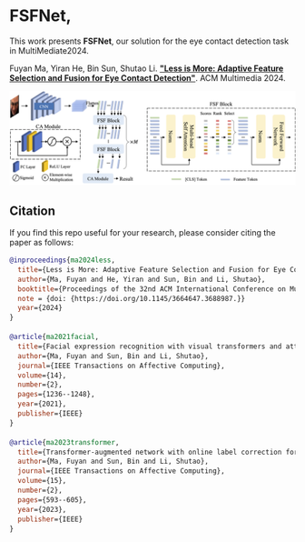 # FSFNet,

This work presents **FSFNet**, our solution for the eye contact detection task in MultiMediate2024.

Fuyan Ma, Yiran He, Bin Sun, Shutao Li. [**"Less is More: Adaptive Feature Selection and Fusion for Eye Contact Detection"**](./assets/main_paper.pdf). ACM Multimedia 2024.

![teaser](assets/method.png)

## Citation

If you find this repo useful for your research, please consider citing the paper as follows:

```bibtex
@inproceedings{ma2024less,
  title={Less is More: Adaptive Feature Selection and Fusion for Eye Contact Detection},
  author={Ma, Fuyan and He, Yiran and Sun, Bin and Li, Shutao},
  booktitle={Proceedings of the 32nd ACM International Conference on Multimedia},
  note = {doi: {https://doi.org/10.1145/3664647.3688987.}}
  year={2024}
}

@article{ma2021facial,
  title={Facial expression recognition with visual transformers and attentional selective fusion},
  author={Ma, Fuyan and Sun, Bin and Li, Shutao},
  journal={IEEE Transactions on Affective Computing},
  volume={14},
  number={2},
  pages={1236--1248},
  year={2021},
  publisher={IEEE}
}

@article{ma2023transformer,
  title={Transformer-augmented network with online label correction for facial expression recognition},
  author={Ma, Fuyan and Sun, Bin and Li, Shutao},
  journal={IEEE Transactions on Affective Computing},
  volume={15},
  number={2},
  pages={593--605},
  year={2023},
  publisher={IEEE}
}
```